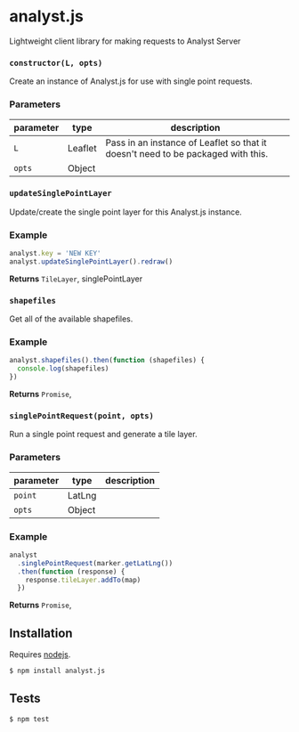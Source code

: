 # analyst.js

Lightweight client library for making requests to Analyst Server


### `constructor(L, opts)`

Create an instance of Analyst.js for use with single point requests.


### Parameters

| parameter | type    | description                                                                      |
| --------- | ------- | -------------------------------------------------------------------------------- |
| `L`       | Leaflet | Pass in an instance of Leaflet so that it doesn't need to be packaged with this. |
| `opts`    | Object  |                                                                                  |



### `updateSinglePointLayer`

Update/create the single point layer for this Analyst.js instance.


### Example

```js
analyst.key = 'NEW KEY'
analyst.updateSinglePointLayer().redraw()
```


**Returns** `TileLayer`, singlePointLayer


### `shapefiles`

Get all of the available shapefiles.


### Example

```js
analyst.shapefiles().then(function (shapefiles) {
  console.log(shapefiles)
})
```


**Returns** `Promise`, 


### `singlePointRequest(point, opts)`

Run a single point request and generate a tile layer.


### Parameters

| parameter | type   | description |
| --------- | ------ | ----------- |
| `point`   | LatLng |             |
| `opts`    | Object |             |


### Example

```js
analyst
  .singlePointRequest(marker.getLatLng())
  .then(function (response) {
    response.tileLayer.addTo(map)
  })
```


**Returns** `Promise`, 

## Installation

Requires [nodejs](http://nodejs.org/).

```sh
$ npm install analyst.js
```

## Tests

```sh
$ npm test
```


